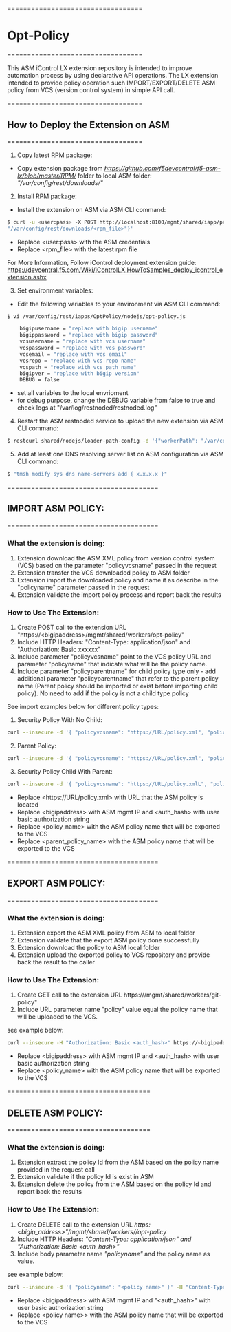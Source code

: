 ==================================

# Opt-Policy

==================================

This ASM iControl LX extension repository is intended to improve automation process by using declarative API operations.
The LX extension intended to provide policy operation such IMPORT/EXPORT/DELETE ASM policy from VCS (version control system) in simple API call.

==================================

## How to Deploy the Extension on ASM

==================================

1. Copy latest RPM package:

  - Copy extension package from _https://github.com/f5devcentral/f5-asm-lx/blob/master/RPM/_ folder to local ASM folder:
   _"/var/config/rest/downloads/"_

2. Install RPM package:

- Install the extension on ASM via ASM CLI command:
```sh
$ curl -u <user:pass> -X POST http://localhost:8100/mgmt/shared/iapp/package-management-tasks -d '{ "operation":"INSTALL","packageFilePath":
"/var/config/rest/downloads/<rpm_file>"}'
```
- Replace \<user:pass\> with the ASM credentials
- Replace \<rpm_file\> with the latest rpm file

For More Information, Follow iControl deployment extension guide: https://devcentral.f5.com/Wiki/iControlLX.HowToSamples_deploy_icontrol_extension.ashx

3. Set environment variables:

- Edit the following variables to your environment via ASM CLI command:

```sh
$ vi /var/config/rest/iapps/OptPolicy/nodejs/opt-policy.js

    bigipusername = "replace with bigip username"
    bigippassword = "replace with bigip password"
    vcsusername = "replace with vcs username"
    vcspassword = "replace with vcs password"
    vcsemail = "replace with vcs email"
    vcsrepo = "replace with vcs repo name"
    vcspath = "replace with vcs path name"
    bigipver = "replace with bigip version"
    DEBUG = false
  ```
- set all variables to the local envrioment
- for debug purpose, change the DEBUG variable from false to true and check logs at "/var/log/restnoded/restnoded.log"

4. Restart the ASM restnoded service to upload the new extension via ASM CLI command:

```sh
$ restcurl shared/nodejs/loader-path-config -d '{"workerPath": "/var/config/rest/iapps/OptPolicy"}'
```

5. Add at least one DNS resolving server list on ASM configuration via ASM CLI command:

```sh
$ "tmsh modify sys dns name-servers add { x.x.x.x }"
```

======================================

## IMPORT ASM POLICY:

======================================

### What the extension is doing:
1. Extension download the ASM XML policy from version control system (VCS) based on the parameter "policyvcsname" passed in the request
2. Extension transfer the VCS downloaded policy to ASM folder
3. Extension import the downloaded policy and name it as describe in the "policyname" parameter passed in the request
4. Extension validate the import policy process and report back the results


### How to Use The Extension:
1. Create POST call to the extension URL "https://\<bigipaddress\>/mgmt/shared/workers/opt-policy"
2. Include HTTP Headers: "Content-Type: application/json" and "Authorization: Basic xxxxxx"
3. Include parameter "policyvcsname" point to the VCS policy URL and parameter "policyname" that indicate what will be the policy name.
4. Include parameter "policyparentname" for child policy type only - add additional parameter "policyparentname" that refer to the parent policy name (Parent policy should be imported or exist before importing child policy). No need to add if the policy is not a child type policy

See import examples below for different policy types:

1. Security Policy With No Child:
```sh
curl --insecure -d '{ "policyvcsname": "https://URL/policy.xml", "policyname": "<policy_name>" }' -H "Content-Type: application/json" -H "Authorization: Basic <auth_hash>" -X POST https://<bigipaddress>/mgmt/shared/workers/opt-policy
```
2. Parent Policy:
```sh
curl --insecure -d '{ "policyvcsname": "https://URL/policy.xml", "policyname": "<policy_name>" }' -H "Content-Type: application/json" -H "Authorization: Basic <auth_hash>" -X POST https://<bigipaddress>/mgmt/shared/workers/opt-policy
```
3. Security Policy Child With Parent:
```sh
curl --insecure -d '{ "policyvcsname": "https://URL/policy.xmlL", "policyname": "<policy_name>", "policyparentname": "<parent_policy_name>" }' -H "Content-Type: application/json" -H "Authorization: Basic <auth_hash>" -X POST https://<bigipaddress>/mgmt/shared/workers/opt-policy
```

- Replace \<https://URL/policy.xml\> with URL that the ASM policy is located
- Replace \<bigipaddress\> with ASM mgmt IP and \<auth_hash\> with user basic authorization string
- Replace \<policy_name\> with the ASM policy name that will be exported to the VCS
- Replace \<parent_policy_name\> with the ASM policy name that will be exported to the VCS


======================================

## EXPORT ASM POLICY:

======================================

### What the extension is doing:
1. Extension export the ASM XML policy from ASM to local folder
2. Extension validate that the export ASM policy done successfully
3. Extension download the policy to ASM local folder
3. Extension upload the exported policy to VCS repository and provide back the result to the caller  

### How to Use The Extension:
1. Create GET call to the extension URL https://<bigipaddress>/mgmt/shared/workers/git-policy"
2. Include URL parameter name "policy" value equal the policy name that will be uploaded to the VCS.

see example below:

```sh
curl --insecure -H "Authorization: Basic <auth_hash>" https://<bigipaddress>/mgmt/shared/workers/opt-policy?policy=<policy_name>
```

- Replace \<bigipaddress\> with ASM mgmt IP and <auth_hash> with user basic authorization string
- Replace \<policy_name\> with the ASM policy name that will be exported to the VCS


====================================

## DELETE ASM POLICY:

====================================

### What the extension is doing:
1. Extension extract the policy Id from the ASM based on the policy name provided in the request call
2. Extension validate if the policy Id is exist in ASM
3. Extension delete the policy from the ASM based on the policy Id and report back the results

### How to Use The Extension:
1. Create DELETE call to the extension URL _https:<bigip_address>"/mgmt/shared/workers//opt-policy_
2. Include HTTP Headers: _"Content-Type: application/json" and "Authorization: Basic <auth_hash>"_
3. Include body parameter name _"policyname"_ and the policy name as value.

see example below:

```sh
curl --insecure -d '{ "policyname": "<policy name>" }' -H "Content-Type: application/json" -H "Authorization: Basic <auth_hash>" -X DELETE https://<bigipaddress>/mgmt/shared/workers/opt-policy
```

- Replace \<bigipaddress\> with ASM mgmt IP and "\<auth_hash\>" with user basic authorization string
- Replace \<policy name>\> with the ASM policy name that will be exported to the VCS
